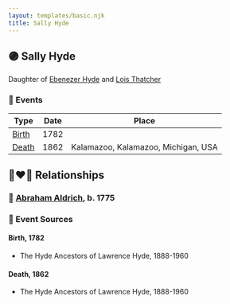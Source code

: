 ```yaml
---
layout: templates/basic.njk
title: Sally Hyde
---
```

## 🟣 Sally Hyde

Daughter of [Ebenezer Hyde](/people/1/14535025) and [Lois Thatcher](/people/9/92113144)

### 📆 Events

Type | Date | Place
------ | ------ | ------
[Birth](#event-b296a546-6501-474b-8d70-d123789d3479) | 1782 |
[Death](#event-2218ce6f-795f-48aa-95c6-520e66c60227) | 1862 | Kalamazoo, Kalamazoo, Michigan, USA

## 👩‍❤️‍👨 Relationships

### 🔵 [Abraham Aldrich](/people/2/23719788), b. 1775

### 📰 Event Sources

#### <a id="event-b296a546-6501-474b-8d70-d123789d3479"></a> Birth, 1782
* The Hyde Ancestors of Lawrence Hyde, 1888-1960

#### <a id="event-2218ce6f-795f-48aa-95c6-520e66c60227"></a> Death, 1862
* The Hyde Ancestors of Lawrence Hyde, 1888-1960